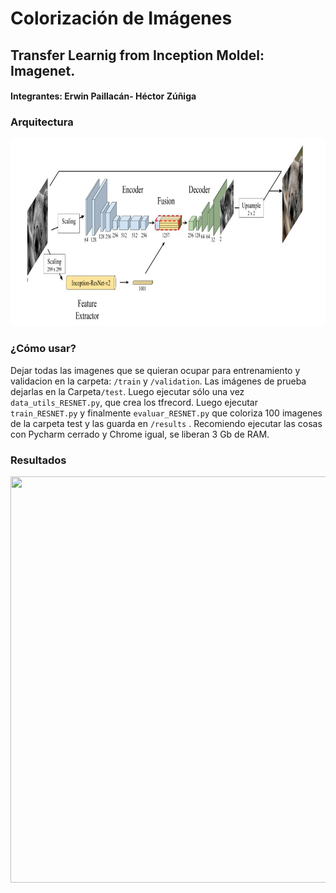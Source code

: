 
# Colorización de Imágenes 
## Transfer Learnig from Inception Moldel: Imagenet.
#### Integrantes: Erwin Paillacán- Héctor Zúñiga
### Arquitectura
<img src="transfer.jpeg" width="750" height="300" /> <br />
### ¿Cómo usar?  
Dejar todas las imagenes que se quieran ocupar para entrenamiento y validacion en la carpeta: ```/train``` y ```/validation```. Las imágenes de prueba dejarlas en la Carpeta```/test```. Luego ejecutar sólo una vez ```data_utils_RESNET.py```, que crea los tfrecord. Luego ejecutar ```train_RESNET.py``` y finalmente ```evaluar_RESNET.py``` que coloriza 100 imagenes de la carpeta test y las guarda en ```/results``` . Recomiendo ejecutar las cosas con Pycharm cerrado y Chrome igual, se liberan 3 Gb de RAM.<br />
### Resultados
<img src="poster.png" width="750" height="650" /> <br />
 <br />


